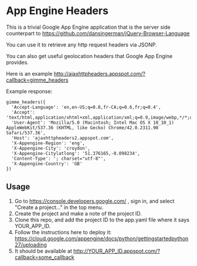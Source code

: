 # App Engine Headers

This is a trivial Google App Engine application that is the server side counterpart to https://github.com/dansingerman/jQuery-Browser-Language

You can use it to retrieve any http request headers via JSONP.

You can also get useful geolocation headers that Google App Engine provides.

Here is an example http://ajaxhttpheaders.appspot.com/?callback=gimme_headers

Example response: 

    gimme_headers({
      'Accept-Language': 'en,en-US;q=0.8,fr-CA;q=0.6,fr;q=0.4', 
      'Accept': 'text/html,application/xhtml+xml,application/xml;q=0.9,image/webp,*/*;q=0.8', 
      'User-Agent': 'Mozilla/5.0 (Macintosh; Intel Mac OS X 10_10_1) AppleWebKit/537.36 (KHTML, like Gecko) Chrome/42.0.2311.90 Safari/537.36', 
      'Host': 'ajaxhttpheaders2.appspot.com', 
      'X-Appengine-Region': 'eng', 
      'X-Appengine-City': 'croydon', 
      'X-Appengine-Citylatlong': '51.376165,-0.098234', 
      'Content-Type': '; charset="utf-8"', 
      'X-Appengine-Country': 'GB'
    })

## Usage

1. Go to https://console.developers.google.com/ , sign in, and select "Create a project..." in the top menu.
2. Create the project and make a note of the project ID.
3. Clone this repo, and add the project ID to the app.yaml file where it says YOUR_APP_ID.
4. Follow the instructions here to deploy it: https://cloud.google.com/appengine/docs/python/gettingstartedpython27/uploading
5. It should be available at http://YOUR_APP_ID.appspot.com/?callback=some_callback
